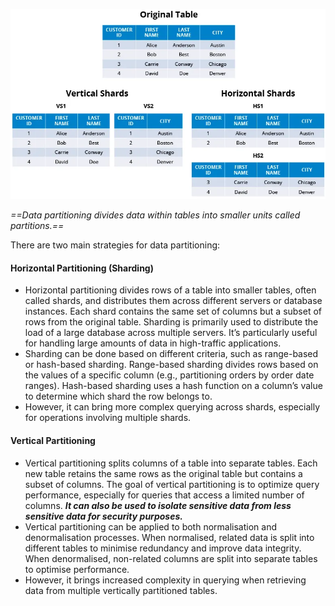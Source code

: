 ![Pasted image 20230826021729](../../../_Attachments/Pasted%20image%2020230826021729.png)

*==Data partitioning divides data within tables into smaller units called partitions.==*

There are two main strategies for data partitioning:

#### Horizontal Partitioning (Sharding)

- Horizontal partitioning divides rows of a table into smaller tables, often called shards, and distributes them across different servers or database instances. Each shard contains the same set of columns but a subset of rows from the original table. Sharding is primarily used to distribute the load of a large database across multiple servers. It’s particularly useful for handling large amounts of data in high-traffic applications.
- Sharding can be done based on different criteria, such as range-based or hash-based sharding. Range-based sharding divides rows based on the values of a specific column (e.g., partitioning orders by order date ranges). Hash-based sharding uses a hash function on a column’s value to determine which shard the row belongs to.
- However, it can bring more complex querying across shards, especially for operations involving multiple shards.

#### Vertical Partitioning

- Vertical partitioning splits columns of a table into separate tables. Each new table retains the same rows as the original table but contains a subset of columns. The goal of vertical partitioning is to optimize query performance, especially for queries that access a limited number of columns. ***It can also be used to isolate sensitive data from less sensitive data for security purposes.***
- Vertical partitioning can be applied to both normalisation and denormalisation processes. When normalised, related data is split into different tables to minimise redundancy and improve data integrity. When denormalised, non-related columns are split into separate tables to optimise performance.
- However, it brings increased complexity in querying when retrieving data from multiple vertically partitioned tables.